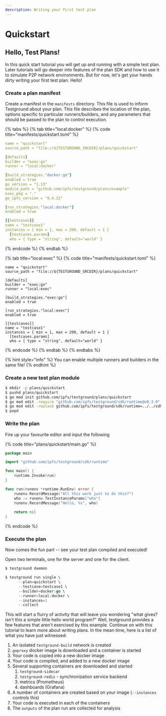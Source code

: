 ```yaml
---
description: Writing your first test plan
---
```


# Quickstart

## Hello, Test Plans!

In this quick start tutorial you will get up and running with a simple test plan. Later tutorials will go deeper into features of the plan SDK and how to use it to simulate P2P network environments. But for now, let's get your hands dirty writing your first test plan. Hello!

### Create a plan manifest

Create a manifest in the `manifests` directory. This file is used to inform Testground about your plan.  This file describes the location of the plan, options specific to particular runners/builders, and any parameters that should be passed to the plan to control execution.

{% tabs %}
{% tab title="local:docker" %}
{% code title="manifests/quickstart.toml" %}
```yaml
name = "quickstart"
source_path = "file://${TESTGROUND_SRCDIR}/plans/quickstart"

[defaults]
builder = "exec:go"
runner = "local:docker"

[build_strategies."docker:go"]
enabled = true
go_version = "1.13"
module_path = "github.com/ipfs/testground/plans/example"
exec_pkg = "."
go_ipfs_version = "0.4.22"

[run_strategies."local:docker"]
enabled = true

[[testcases]]
name = "testcase1"
instances = { min = 1, max = 200, default = 1 }
  [testcases.params]
  who = { type = "string", default="world" }
```
{% endcode %}
{% endtab %}

{% tab title="local:exec" %}
{% code title="manifests/quickstart.toml" %}
```
name = "quickstart"
source_path = "file://${TESTGROUND_SRCDIR}/plans/quickstart"

[defaults]
builder = "exec:go"
runner = "local:exec"

[build_strategies."exec:go"]
enabled = true

[run_strategies."local:exec"]
enabled = true

[[testcases]]
name = "testcase1"
instances = { min = 1, max = 200, default = 1 }
  [testcases.params]
  who = { type = "string", default="world" }
```
{% endcode %}
{% endtab %}
{% endtabs %}

{% hint style="info" %}
You can enable multiple runners and builders in the same file! 
{% endhint %}

### Create a new test plan module 

```bash
$ mkdir -p plans/quickstart
$ pushd plans/quickstart
$ go mod init github.com/ipfs/testground/plans/quickstart
$ go mod edit -require "github.com/ipfs/testground/sdk/runtime@v0.3.0"
$ go mod edit -replace github.com/ipfs/testground/sdk/runtime=../../sdk/runtime
$ popd
```

### Write the plan

Fire up your favourite editor and input the following

{% code title="plans/quickstart/main.go" %}
```go
package main

import "github.com/ipfs/testground/sdk/runtime"

func main() {
    runtime.Invoke(run)
}

func run(runenv *runtime.RunEnv) error {
    runenv.RecordMessage("All this work just to do this?")
    who := runenv.TestInstanceParams["who"]
    runenv.RecordMessage("Hello, %s", who)
    
    return nil
}
```
{% endcode %}

### Execute the plan

Now comes the fun part -- see your test plan compiled and executed!

Open two terminals, one for the server and one for the client.

```go
$ testground daemon
```

```go
$ testground run single \
      --plan=quickstart \
      --testcase=testcase1 \
      --builder=docker:go \
      --runner=local:docker \
      --instances=1
      --collect
```

This will start a flurry of activity that will leave you wondering "what gives? isn't this a simple little hello world program?" Well, testground provides a few features that aren't  exercised by this example. Continue on with this tutorial to learn more about writing plans. In the mean time, here is a list of what you have just witnessed:

1. An isolated `testground-build` network is created
2. `goproxy` docker image is downloaded and a container is started
3. Your code is copied into a new docker image
4. Your code is compiled, and added to a new docker image
5. Several supporting containers are downloaded and started
   1. `testground-sidecar`
   2. `testground-redis` - synchronization service backend
   3. metrics \(Prometheus\)
   4. dashboards \(Grafana\)
6. A number of containers are created based on your image \(`--instances` controls this\)
7. Your code is executed in each of the containers
8. The `outputs` of the plan run are collected for analysis

